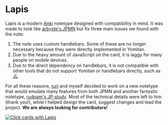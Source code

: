 # Lapis
Lapis is a modern [Anki](https://apps.ankiweb.net/) notetype designed with compatibility in mind. It was made to look like [arbyste's JPMN](https://arbyste.github.io/jp-mining-note-prerelease/) but fix three main issues we found with the note:

1. The note uses custom handlebars. Some of these are no longer necessary because they were directly implemented in Yomitan.
2. Due to the heavy amount of JavaScript on the card, it is laggy for many people on mobile devices.
3. Due to the direct dependency on handlebars, it is not compatible with other tools that do not support Yomitan or handlebars directly, such as [JL](https://github.com/rampaa/JL).

For all these reasons, [ruri](link-to-ruris-github) and myself decided to work on a new notetype that would emulate many features from both JPMN and another fantastic notetype, [rudnam's JP-study](https://github.com/rudnam/JP-study). Most of the technical details were left to him (thank you!), while I helped design the card, suggest changes and lead the project. **We are always looking for contributors!**

[![Click cards with Lapis](https://raw.githubusercontent.com/donkuri/lapis/data/Lapis.png)](https://raw.githubusercontent.com/donkuri/lapis/data/lapis.mp4)
